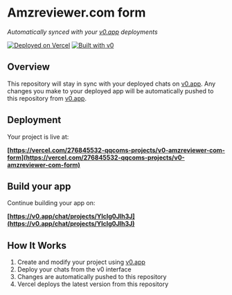 # Amzreviewer.com form

*Automatically synced with your [v0.app](https://v0.app) deployments*

[![Deployed on Vercel](https://img.shields.io/badge/Deployed%20on-Vercel-black?style=for-the-badge&logo=vercel)](https://vercel.com/276845532-qqcoms-projects/v0-amzreviewer-com-form)
[![Built with v0](https://img.shields.io/badge/Built%20with-v0.app-black?style=for-the-badge)](https://v0.app/chat/projects/YIclg0Jlh3J)

## Overview

This repository will stay in sync with your deployed chats on [v0.app](https://v0.app).
Any changes you make to your deployed app will be automatically pushed to this repository from [v0.app](https://v0.app).

## Deployment

Your project is live at:

**[https://vercel.com/276845532-qqcoms-projects/v0-amzreviewer-com-form](https://vercel.com/276845532-qqcoms-projects/v0-amzreviewer-com-form)**

## Build your app

Continue building your app on:

**[https://v0.app/chat/projects/YIclg0Jlh3J](https://v0.app/chat/projects/YIclg0Jlh3J)**

## How It Works

1. Create and modify your project using [v0.app](https://v0.app)
2. Deploy your chats from the v0 interface
3. Changes are automatically pushed to this repository
4. Vercel deploys the latest version from this repository